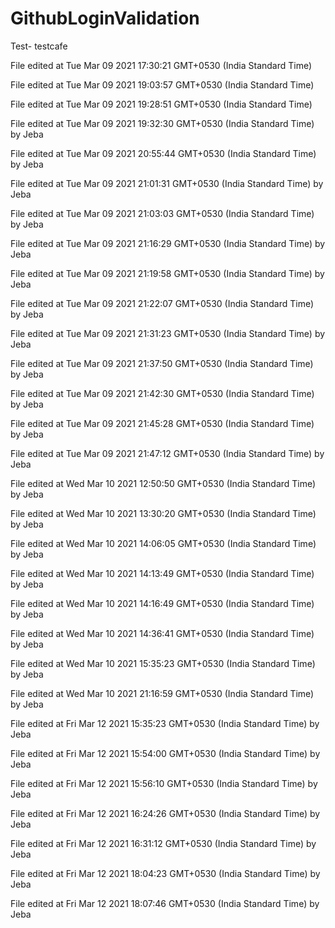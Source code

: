 # GithubLoginValidation 
Test- testcafe

File edited at Tue Mar 09 2021 17:30:21 GMT+0530 (India Standard Time)
 
File edited at Tue Mar 09 2021 19:03:57 GMT+0530 (India Standard Time)
 
File edited at Tue Mar 09 2021 19:28:51 GMT+0530 (India Standard Time)
 
File edited at Tue Mar 09 2021 19:32:30 GMT+0530 (India Standard Time) by Jeba
 
File edited at Tue Mar 09 2021 20:55:44 GMT+0530 (India Standard Time) by Jeba
 
File edited at Tue Mar 09 2021 21:01:31 GMT+0530 (India Standard Time) by Jeba
 
File edited at Tue Mar 09 2021 21:03:03 GMT+0530 (India Standard Time) by Jeba
 
File edited at Tue Mar 09 2021 21:16:29 GMT+0530 (India Standard Time) by Jeba
 
File edited at Tue Mar 09 2021 21:19:58 GMT+0530 (India Standard Time) by Jeba
 
File edited at Tue Mar 09 2021 21:22:07 GMT+0530 (India Standard Time) by Jeba
 
File edited at Tue Mar 09 2021 21:31:23 GMT+0530 (India Standard Time) by Jeba
 
File edited at Tue Mar 09 2021 21:37:50 GMT+0530 (India Standard Time) by Jeba
 
File edited at Tue Mar 09 2021 21:42:30 GMT+0530 (India Standard Time) by Jeba
 
File edited at Tue Mar 09 2021 21:45:28 GMT+0530 (India Standard Time) by Jeba
 
File edited at Tue Mar 09 2021 21:47:12 GMT+0530 (India Standard Time) by Jeba
 
File edited at Wed Mar 10 2021 12:50:50 GMT+0530 (India Standard Time) by Jeba
 
File edited at Wed Mar 10 2021 13:30:20 GMT+0530 (India Standard Time) by Jeba
 
File edited at Wed Mar 10 2021 14:06:05 GMT+0530 (India Standard Time) by Jeba
 
File edited at Wed Mar 10 2021 14:13:49 GMT+0530 (India Standard Time) by Jeba
 
File edited at Wed Mar 10 2021 14:16:49 GMT+0530 (India Standard Time) by Jeba
 
File edited at Wed Mar 10 2021 14:36:41 GMT+0530 (India Standard Time) by Jeba
 
File edited at Wed Mar 10 2021 15:35:23 GMT+0530 (India Standard Time) by Jeba
 
File edited at Wed Mar 10 2021 21:16:59 GMT+0530 (India Standard Time) by Jeba
 
File edited at Fri Mar 12 2021 15:35:23 GMT+0530 (India Standard Time) by Jeba
 
File edited at Fri Mar 12 2021 15:54:00 GMT+0530 (India Standard Time) by Jeba
 
File edited at Fri Mar 12 2021 15:56:10 GMT+0530 (India Standard Time) by Jeba
 
File edited at Fri Mar 12 2021 16:24:26 GMT+0530 (India Standard Time) by Jeba
 
File edited at Fri Mar 12 2021 16:31:12 GMT+0530 (India Standard Time) by Jeba
 
File edited at Fri Mar 12 2021 18:04:23 GMT+0530 (India Standard Time) by Jeba
 
File edited at Fri Mar 12 2021 18:07:46 GMT+0530 (India Standard Time) by Jeba
